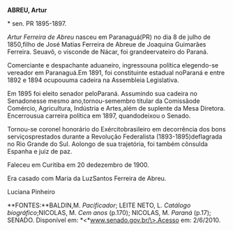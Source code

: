 **ABREU, Artur**

\* sen. PR 1895-1897.

*Artur Ferreira de Abreu* nasceu em Paranaguá(PR) no dia 8 de julho de
1850,filho de José Matias Ferreira de Abreue de Joaquina Guimarães
Ferreira. Seuavô, o visconde de Nácar, foi grandeervateiro do Paraná.

Comerciante e despachante aduaneiro, ingressouna política elegendo-se
vereador em Paranaguá.Em 1891, foi constituinte estadual noParaná e
entre 1892 e 1894 ocupouuma cadeira na Assembleia Legislativa.

Em 1895 foi eleito senador peloParaná. Assumindo sua cadeira no
Senadonesse mesmo ano,tornou-semembro titular da Comissãode Comércio,
Agricultura, Indústria e Artes,além de suplente da Mesa Diretora.
Encerrousua carreira política em 1897, quandodeixou o Senado.

Tornou-se coronel honorário do Exércitobrasileiro em decorrência dos
bons serviçosprestados durante a Revolução Federalista
(1893-1895)deflagrada no Rio Grande do Sul. Aolongo de sua trajetória,
foi também cônsulda Espanha e juiz de paz.

Faleceu em Curitiba em 20 dedezembro de 1900.

Era casado com Maria da LuzSantos Ferreira de Abreu.

Luciana Pinheiro

**FONTES:**BALDIN,M. *Pacificador*; LEITE NETO, L. *Catálogo
biográfico*;NICOLAS, M. *Cem anos* (p.170); NICOLAS, M. *Paraná* (p.17);
SENADO. Disponível em: *\<*www.senado.gov.br/\>.Acesso em: 2/6/2010.
